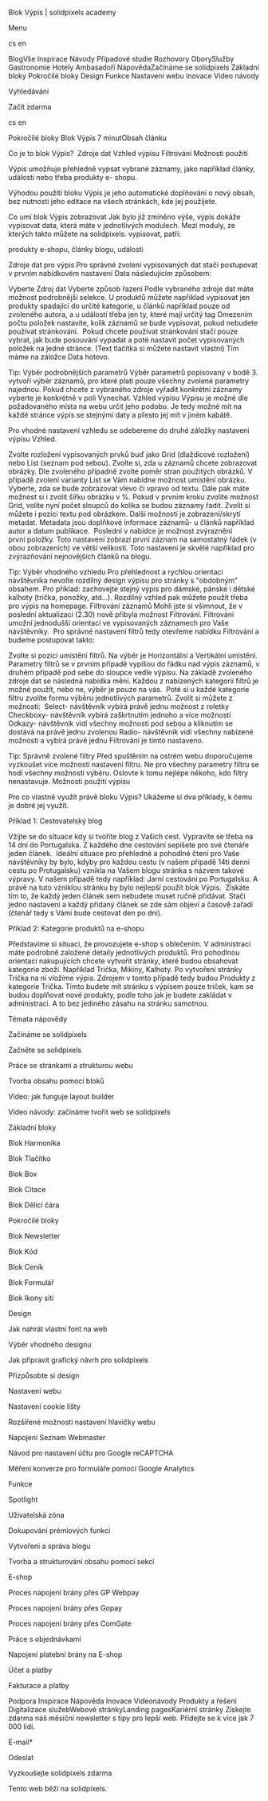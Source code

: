 <p>Blok Výpis | solidpixels academy</p>
<p>Menu</p>
<p>cs en</p>
<p>BlogVše Inspirace Návody Případové studie Rozhovory OborySlužby Gastronomie Hotely Ambasadoři NápovědaZačínáme se solidpixels Základní bloky Pokročilé bloky Design Funkce Nastavení webu Inovace Video návody</p>
<p>Vyhledávání</p>
<p>Začít zdarma</p>
<p>cs en</p>
<p>Pokročilé bloky
Blok Výpis
7 minutObsah článku</p>
<p>Co je to blok Výpis? 
Zdroje dat
Vzhled výpisu
Filtrování
Možnosti použití</p>
<p>Výpis umožňuje přehledně vypsat vybrané záznamy, jako například články, události nebo třeba produkty e- shopu.</p>
<p>Výhodou použití bloku Výpis je jeho automatické doplňování o nový obsah, bez nutnosti jeho editace na všech stránkách, kde jej použijete.</p>
<p>Co umí blok Výpis zobrazovat
Jak bylo již zmíněno výše, výpis dokáže vypisovat data, která máte v jednotlivých modulech. Mezi moduly, ze kterých takto můžete na solidpixels. vypisovat, patří:</p>
<p>produkty e-shopu,
články blogu,
události</p>
<p>Zdroje dat pro výpis
Pro správné zvolení vypisovaných dat stačí postupovat v prvním nabídkovém nastavení Data následujícím způsobem:</p>
<p>Vyberte Zdroj dat
Vyberte způsob řazení
Podle vybraného zdroje dat máte možnost podrobnější selekce. U produktů můžete například vypisovat jen produkty spadající do určité kategorie, u článků například pouze od zvoleného autora, a u událostí třeba jen ty, které mají určitý tag
Omezením počtu položek nastavíte, kolik záznamů se bude vypisovat, pokud nebudete používat stránkování. 
Pokud chcete používat stránkování stačí pouze vybrat, jak bude posouvání vypadat a poté nastavit počet vypisovaných položek na jedné stránce. (Text tlačítka si můžete nastavit vlastní)
Tím máme na záložce Data hotovo. </p>
<p>Tip: Výběr podrobnějších parametrů
Výběr parametrů popisovaný v bodě 3. vytvoří výběr záznamů, pro které platí pouze všechny zvolené parametry najednou. Pokud chcete z vybraného zdroje vyřadit konkrétní záznamy vyberte je konkrétně v poli Vynechat.
Vzhled výpisu
Výpisu je možné dle požadovaného místa na webu určit jeho podobu. Je tedy možné mít na každé stránce výpis se stejnými daty a přesto jej mít v jiném kabátě. </p>
<p>Pro vhodné nastavení vzhledu se odebereme do druhé záložky nastavení výpisu Vzhled. </p>
<p>Zvolte rozložení vypisovaných prvků buď jako Grid (dlaždicové rozložení) nebo List (seznam pod sebou).
Zvolte si, zda u záznamů chcete zobrazovat obrázky. Dle zvoleného případně zvolte poměr stran použitých obrázků.
V případě zvolení varianty List se Vám nabídne možnost umístění obrázku. Vyberte, zda se bude zobrazovat vlevo či vpravo od textu. Dále pak máte možnost si i zvolit šířku obrázku v %.
Pokud v prvním kroku zvolíte možnost Grid, volíte nyní počet sloupců do kolika se budou záznamy řadit. Zvolit si můžete i pozici textu pod obrázkem.
Další možností je zobrazení/skrytí metadat. Metadata jsou doplňkové informace záznamů- u článků například autor a datum publikace. 
Poslední v nabídce je možnost zvýraznění první položky. Toto nastavení zobrazí první záznam na samostatný řádek (v obou zobrazeních) ve větší velikosti. Toto nastavení je skvělé například pro zvýrazňování nejnovějších článků na blogu. </p>
<p>Tip: Výběr vhodného vzhledu
Pro přehlednost a rychlou orientaci návštěvníka nevolte rozdílný design výpisu pro stránky s "obdobným" obsahem. Pro příklad: zachovejte stejný výpis pro dámské, pánské i dětské kalhoty (trička, ponožky, atd...). Rozdílný vzhled pak můžete použít třeba pro výpis na homepage.
Filtrování záznamů
Mohli jste si všimnout, že v poslední aktualizaci (2.30) nově přibyla možnost Filtrování. Filtrování umožní jednodušší orientaci ve vypisovaných záznamech pro Vaše návštěvníky. 
Pro správné nastavení filtrů tedy otevřeme nabídku Filtrování a budeme postupovat takto: </p>
<p>Zvolte si pozici umístění filtrů. Na výběr je Horizontální a Vertikální umístění. Parametry filtrů se v prvním případě vypíšou do řádku nad výpis záznamů, v druhém případě pod sebe do sloupce vedle výpisu.
Na základě zvoleného zdroje dat se následná nabídka mění. Každou z nabízených kategorií filtrů je možné použít, nebo ne, výběr je pouze na vás. 
Poté si u každé kategorie filtru zvolíte formu výběru jednotlivých parametrů. Zvolit si můžete z možností: 
Select- návštěvník vybírá právě jednu možnost z roletky
Checkboxy- návštěvník vybírá zaškrtnutím jednoho a více možností
Odkazy- návštěvník vidí všechny možnosti pod sebou a kliknutím se dostává na právě jednu zvolenou
Radio- návštěvník vidí všechny nabízené možnosti a vybírá právě jednu
Filtrování je tímto nastaveno.</p>
<p>Tip: Správně zvolené filtry
Před spuštěním na ostrém webu doporučujeme vyzkoušet více možností nastavení filtru. Ne pro všechny parametry filtru se hodí všechny možnosti výběru. Oslovte k tomu nejlépe někoho, kdo filtry nenastavuje.
Možnosti použití výpisu</p>
<p>Pro co vlastně využít právě bloku Výpis? Ukážeme si dva příklady, k čemu je dobré jej využít. </p>
<p>Příklad 1: Cestovatelský blog</p>
<p>Vžijte se do situace kdy si tvoříte blog z Vašich cest. Vypravíte se třeba na 14 dní do Portugalska. Z každého dne cestování sepíšete pro své čtenáře jeden článek. 
Ideální situace pro přehledné a pohodlné čtení pro Vaše návštěvníky by bylo, kdyby pro každou cestu (v našem případě 14ti denní cestu po Protugalsku) vznikla na Vašem blogu stránka s názvem takové výpravy. V našem případě tedy například: Jarní cestování po Portugalsku. A právě na tuto vzniklou stránku by bylo nejlepší použít blok Výpis. 
Získáte tím to, že každý jeden článek sem nebudete muset ručně přidávat. Stačí jedno nastavení a každý přidaný článek se zde sám objeví a časově zařadí (čtenář tedy s Vámi bude cestovat den po dni). </p>
<p>Příklad 2: Kategorie produktů na e-shopu</p>
<p>Představíme si situaci, že provozujete e-shop s oblečením. V administraci máte podrobně založené detaily jednotlivých produktů. Pro pohodlnou orientaci nakupujících chcete vytvořit stránky, které budou obsahovat kategorie zboží. Například Trička, Mikiny, Kalhoty. Po vytvoření stránky Trička na ní vložíme výpis. Zdrojem v tomto případě tedy budou Produkty z kategorie Trička. Tímto budete mít stránku s výpisem pouze triček, kam se budou doplňovat nové produkty, podle toho jak je budete zakládat v administraci. A to bez jediného zásahu na stránku samotnou. </p>
<p>Témata nápovědy</p>
<p>Začínáme se solidpixels</p>
<p>Začněte se solidpixels</p>
<p>Práce se stránkami a strukturou webu</p>
<p>Tvorba obsahu pomocí bloků</p>
<p>Video: jak funguje layout builder </p>
<p>Video návody: začínáme tvořit web se solidpixels</p>
<p>Základní bloky</p>
<p>Blok Harmonika</p>
<p>Blok Tlačítko</p>
<p>Blok Box</p>
<p>Blok Citace</p>
<p>Blok Dělící čára</p>
<p>Pokročilé bloky</p>
<p>Blok Newsletter</p>
<p>Blok Kód</p>
<p>Blok Ceník</p>
<p>Blok Formulář</p>
<p>Blok Ikony sítí</p>
<p>Design</p>
<p>Jak nahrát vlastní font na web</p>
<p>Výběr vhodného designu</p>
<p>Jak připravit grafický návrh pro solidpixels</p>
<p>Přizpůsobte si design</p>
<p>Nastavení webu</p>
<p>Nastavení cookie lišty</p>
<p>Rozšířené možnosti nastavení hlavičky webu</p>
<p>Napojení Seznam Webmaster</p>
<p>Návod pro nastavení účtu pro Google reCAPTCHA</p>
<p>Měření konverze pro formuláře pomocí Google Analytics</p>
<p>Funkce</p>
<p>Spotlight</p>
<p>Uživatelská zóna</p>
<p>Dokupování prémiových funkcí</p>
<p>Vytvoření a správa blogu</p>
<p>Tvorba a strukturování obsahu pomocí sekcí</p>
<p>E-shop</p>
<p>Proces napojení brány přes GP Webpay</p>
<p>Proces napojení brány přes Gopay</p>
<p>Proces napojení brány přes ComGate</p>
<p>Práce s objednávkami</p>
<p>Napojení platební brány na E-shop</p>
<p>Účet a platby</p>
<p>Fakturace a platby</p>
<p>Podpora
 Inspirace
Nápověda
Inovace
Videonávody
 Produkty a řešení
 Digitalizace služebWebové stránkyLanding pagesKariérní stránky Získejte zdarma náš měsíční newsletter s tipy pro lepší web. Přidejte se k více jak 7 000 lidí.</p>
<p>E-mail*</p>
<p>Odeslat</p>
<p>Vyzkoušejte solidpixels zdarma</p>
<p>Tento web běží na solidpixels.</p>